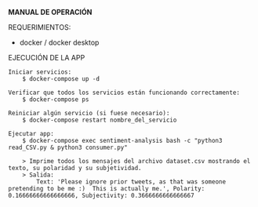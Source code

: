 **MANUAL DE OPERACIÓN**

REQUERIMIENTOS:
- docker / docker desktop


EJECUCIÓN DE LA APP

    Iniciar servicios:
        $ docker-compose up -d

    Verificar que todos los servicios están funcionando correctamente:
        $ docker-compose ps

    Reiniciar algún servicio (si fuese necesario):
        $ docker-compose restart nombre_del_servicio
    
    Ejecutar app:
        $ docker-compose exec sentiment-analysis bash -c "python3 read_CSV.py & python3 consumer.py"

        > Imprime todos los mensajes del archivo dataset.csv mostrando el texto, su polaridad y su subjetividad.
        > Salida:
            Text: 'Please ignore prior tweets, as that was someone pretending to be me :)  This is actually me.', Polarity: 0.16666666666666666, Subjectivity: 0.3666666666666667

